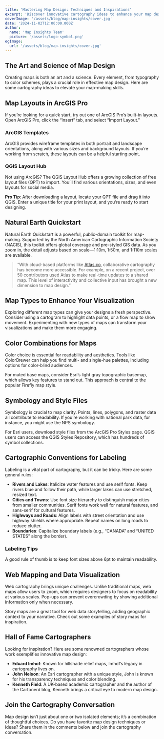 ```yaml
---
title: 'Mastering Map Design: Techniques and Inspirations'
excerpt: 'Discover innovative cartography ideas to enhance your map design, from layouts and symbology to color schemes and labeling. This guide explores key elements and tools for modern map-making, offering creative inspiration for GIS professionals.'
coverImage: '/assets/blog/map-insights/cover.jpg'
date: '2024-11-02T12:00:00.000Z'
author:
  name: 'Map Insights Team'
  picture: '/assets/logo-symbol.png'
ogImage:
  url: '/assets/blog/map-insights/cover.jpg'
---
```


## The Art and Science of Map Design

Creating maps is both an art and a science. Every element, from typography to color schemes, plays a crucial role in effective map design. Here are some cartography ideas to elevate your map-making skills.

## Map Layouts in ArcGIS Pro

If you’re looking for a quick start, try out one of ArcGIS Pro’s built-in layouts. Open ArcGIS Pro, click the “Insert” tab, and select “Import Layout.”

### ArcGIS Templates

ArcGIS provides wireframe templates in both portrait and landscape orientations, along with various sizes and background layouts. If you’re working from scratch, these layouts can be a helpful starting point.

### QGIS Layout Hub

Not using ArcGIS? The QGIS Layout Hub offers a growing collection of free layout files (QPT) to import. You’ll find various orientations, sizes, and even layouts for social media.

**Pro Tip**: After downloading a layout, locate your QPT file and drag it into QGIS. Enter a unique title for your print layout, and you’re ready to start designing.

## Natural Earth Quickstart

Natural Earth Quickstart is a powerful, public-domain toolkit for map-making. Supported by the North American Cartographic Information Society (NACIS), this toolkit offers global coverage and pre-styled GIS data. As you zoom in, the detail adjusts based on scale—1:10m, 1:50m, and 1:110m scales are available.

> “With cloud-based platforms like [Atlas.co](https://atlas.co), collaborative cartography has become more accessible. For example, on a recent project, over 50 contributors used Atlas to make real-time updates to a shared map. This level of interactivity and collective input has brought a new dimension to map design.”

## Map Types to Enhance Your Visualization

Exploring different map types can give your designs a fresh perspective. Consider using a cartogram to highlight data points, or a flow map to show movement. Experimenting with new types of maps can transform your visualizations and make them more engaging.

## Color Combinations for Maps

Color choice is essential for readability and aesthetics. Tools like ColorBrewer can help you find multi- and single-hue palettes, including options for color-blind audiences.

For muted base maps, consider Esri’s light gray topographic basemap, which allows key features to stand out. This approach is central to the popular Firefly map style.

## Symbology and Style Files

Symbology is crucial to map clarity. Points, lines, polygons, and raster data all contribute to readability. If you’re working with national park data, for instance, you might use the NPS symbology.

For Esri users, download style files from the ArcGIS Pro Styles page. QGIS users can access the QGIS Styles Repository, which has hundreds of symbol collections.

## Cartographic Conventions for Labeling

Labeling is a vital part of cartography, but it can be tricky. Here are some general rules:

- **Rivers and Lakes**: Italicize water features and use serif fonts. Keep rivers blue and follow their path, while larger lakes can use stretched, resized text.
- **Cities and Towns**: Use font size hierarchy to distinguish major cities from smaller communities. Serif fonts work well for natural features, and sans-serif for cultural features.
- **Highways and Roads**: Align labels with street orientation and use highway shields where appropriate. Repeat names on long roads to reduce clutter.
- **Boundaries**: Capitalize boundary labels (e.g., “CANADA” and “UNITED STATES” along the border).

### Labeling Tips

A good rule of thumb is to keep font sizes above 6pt to maintain readability.

## Web Mapping and Data Visualization

Web cartography brings unique challenges. Unlike traditional maps, web maps allow users to zoom, which requires designers to focus on readability at various scales. Pop-ups can prevent overcrowding by showing additional information only when necessary.

Story maps are a great tool for web data storytelling, adding geographic context to your narrative. Check out some examples of story maps for inspiration.

## Hall of Fame Cartographers

Looking for inspiration? Here are some renowned cartographers whose work exemplifies innovative map design:

- **Eduard Imhof**: Known for hillshade relief maps, Imhof’s legacy in cartography lives on.
- **John Nelson**: An Esri cartographer with a unique style, John is known for his transparency techniques and color blending.
- **Kenneth Field**: A UK-based academic cartographer and the author of the Cartonerd blog, Kenneth brings a critical eye to modern map design.

## Join the Cartography Conversation

Map design isn’t just about one or two isolated elements; it’s a combination of thoughtful choices. Do you have favorite map design techniques or ideas? Share them in the comments below and join the cartography conversation.
